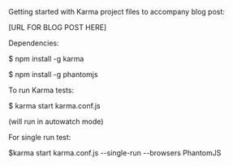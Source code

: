 Getting started with Karma project files to accompany blog post:

[URL FOR BLOG POST HERE]

Dependencies:

$ npm install -g karma

$ npm install -g phantomjs


To run Karma tests:

$ karma start karma.conf.js

(will run in autowatch mode)

For single run test:

$karma start karma.conf.js --single-run --browsers PhantomJS
